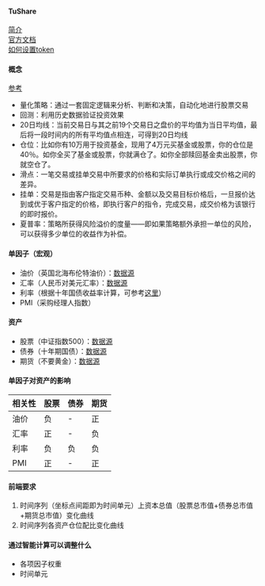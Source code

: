 #### TuShare
[简介](https://github.com/Hanqing1996/TuShare)<br>
[官方文档](http://tushare.org/)<br>
[如何设置token](https://www.zhihu.com/search?type=content&q=Tushare%20token)<br>

#### 概念
[参考](https://www.ricequant.com/api/python/chn#backtest-results-factors)
* 量化策略：通过一套固定逻辑来分析、判断和决策，自动化地进行股票交易
* 回测：利用历史数据验证投资效果
* 20日均线：当前交易日与其之前19个交易日之盘价的平均值为当日平均值，最后将一段时间内的所有平均值点相连，可得到20日均线
* 仓位：比如你有10万用于投资基金，现用了4万元买基金或股票，你的仓位是40％。如你全买了基金或股票，你就满仓了。如你全部赎回基金卖出股票，你就空仓了。
* 滑点：一笔交易或挂单交易中所要求的价格和实际订单执行或成交价格之间的差异。
* 挂单：交易是指由客户指定交易币种、金额以及交易目标价格后，一旦报价达到或优于客户指定的价格，即执行客户的指令，完成交易，成交价格为该银行的即时报价。
* 夏普率：策略所获得风险溢价的度量——即如果策略额外承担一单位的风险，可以获得多少单位的收益作为补偿。
#### 单因子（宏观）
* 油价（英国北海布伦特油价）：[数据源](https://cn.investing.com/commodities/brent-oil-historical-data)
* 汇率（人民币对美元汇率）：[数据源](https://tushare.pro/document/2?doc_id=179)
* 利率（根据十年国债收益率计算，可参考[这里](http://bond.jrj.com.cn/2017/10/24072123274433.shtml)）
* PMI（采购经理人指数）
#### 资产
* 股票（中证指数500）：[数据源](http://tushare.org/classifying.html#id10)
* 债券（十年期国债）：[数据源](https://cn.investing.com/rates-bonds/china-10-year-bond-yield-historical-data)
* 期货（不要黄金）：[数据源](https://tushare.pro/document/2?doc_id=134)
#### 单因子对资产的影响
相关性|股票 | 债券|期货
---- | ----|----|----|
油价 | 负|-|正|
汇率 | 正|-|负
利率 |负|负|负
PMI |正|-|正
#### 前端要求
1. 时间序列（坐标点间距即为时间单元）上资本总值（股票总市值+债券总市值+期货总市值）变化曲线
2. 时间序列各资产仓位配比变化曲线


#### 通过智能计算可以调整什么
* 各项因子权重
* 时间单元




